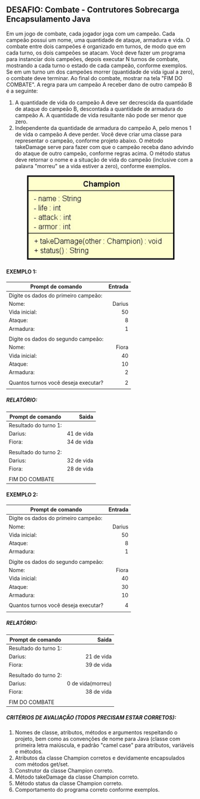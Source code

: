 ## DESAFIO: Combate - Contrutores Sobrecarga Encapsulamento Java

Em um jogo de combate, cada jogador joga com um campeão. Cada campeão possui um nome, uma quantidade de ataque, armadura e vida.
O combate entre dois campeões é organizado em turnos, de modo que em cada turno, os dois campeões se atacam.
Você deve fazer um programa para instanciar dois campeões, depois executar N turnos de combate, mostrando a cada turno o estado de cada campeão, conforme exemplos. Se em um turno um dos campeões morrer (quantidade de vida igual a zero), o combate deve terminar. Ao final do combate, mostrar na tela "FIM DO COMBATE".
A regra para um campeão A receber dano de outro campeão B é a seguinte:

1. A quantidade de vida do campeão A deve ser decrescida da quantidade de ataque do campeão B, descontada a quantidade de armadura do campeão A. A quantidade de vida resultante não pode ser menor que zero.
2. Independente da quantidade de armadura do campeão A, pelo menos 1 de vida o campeão A deve perder.
   Você deve criar uma classe para representar o campeão, conforme projeto abaixo.
   O método takeDamage serve para fazer com que o campeão receba dano advindo do ataque de outro campeão, conforme regras acima.
   O método status deve retornar o nome e a situação de vida do campeão (inclusive com a palavra "morreu" se a vida estiver a zero), conforme exemplos.

<div align="center">
<img alt="Logo 004 - Desafio Combate POO Java" title="Logo 004 - Desafio Combate POO Java" width="400px" src="https://github.com/jciterceros/DevSuperior/blob/35f62c522066aae766a55a37853589fe2a7979f4/01%20-%20Java%20e%20Programacao%20Orientada%20a%20Objetos%20Expert/004%20-%20Desafio%20Combate%20-%20Construtores%20Encapsulamento%20Sobrecarga/src/assets/ModelCombat.png">
</div>

#### EXEMPLO 1:

| Prompt de comando                    | Entrada |
| ------------------------------------ | ------: |
| Digite os dados do primeiro campeão: |         |
| Nome:                                |  Darius |
| Vida inicial:                        |      50 |
| Ataque:                              |       8 |
| Armadura:                            |       1 |
|                                      |         |
| Digite os dados do segundo campeão:  |         |
| Nome:                                |   Fiora |
| Vida inicial:                        |      40 |
| Ataque:                              |      10 |
| Armadura:                            |       2 |
|                                      |         |
| Quantos turnos você deseja executar? |       2 |
|                                      |         |

##### RELATÓRIO:

| Prompt de comando     |      Saida |
| --------------------- | ---------: |
| Resultado do turno 1: |            |
| Darius:               | 41 de vida |
| Fiora:                | 34 de vida |
|                       |            |
| Resultado do turno 2: |            |
| Darius:               | 32 de vida |
| Fiora:                | 28 de vida |
|                       |            |
| FIM DO COMBATE        |            |

#### EXEMPLO 2:

| Prompt de comando                    | Entrada |
| ------------------------------------ | ------: |
| Digite os dados do primeiro campeão: |         |
| Nome:                                |  Darius |
| Vida inicial:                        |      50 |
| Ataque:                              |       8 |
| Armadura:                            |       1 |
|                                      |         |
| Digite os dados do segundo campeão:  |         |
| Nome:                                |   Fiora |
| Vida inicial:                        |      40 |
| Ataque:                              |      30 |
| Armadura:                            |      10 |
|                                      |         |
| Quantos turnos você deseja executar? |       4 |
|                                      |         |

##### RELATÓRIO:

| Prompt de comando     |             Saida |
| --------------------- | ----------------: |
| Resultado do turno 1: |                   |
| Darius:               |        21 de vida |
| Fiora:                |        39 de vida |
|                       |                   |
| Resultado do turno 2: |                   |
| Darius:               | 0 de vida(morreu) |
| Fiora:                |        38 de vida |
|                       |                   |
| FIM DO COMBATE        |                   |

##### CRITÉRIOS DE AVALIAÇÃO (TODOS PRECISAM ESTAR CORRETOS):

1. Nomes de classe, atributos, métodos e argumentos respeitando o projeto, bem como as convenções de nome para Java (classe com primeira letra maiúscula, e padrão "camel case" para atributos, variáveis e métodos.
2. Atributos da classe Champion corretos e devidamente encapsulados com métodos get/set.
3. Construtor da classe Champion correto.
4. Método takeDamage da classe Champion correto.
5. Método status da classe Champion correto.
6. Comportamento do programa correto conforme exemplos.
